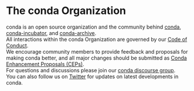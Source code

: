 # The conda Organization
conda is an open source organization and the community behind [conda](https://github.com/conda/conda), [conda-incubator](https://github.com/conda-incubator), and [conda-archive](https://github.com/conda-archive).<br>
All interactions within the conda Organization are governed by our [Code of Conduct](https://github.com/conda-incubator/governance/blob/main/CODE_OF_CONDUCT.md#the-short-version).<br>
We encourage community members to provide feedback and proposals for making conda better, and all major changes should be submitted as [Conda Enhancement Proposals (CEPs)](https://github.com/conda-incubator/ceps).</br>
For questions and discussions please join our [conda discourse group](https://conda.discourse.group/). <br>
You can also follow us on [Twitter](https://twitter.com/condaproject) for updates on latest developments in conda.

